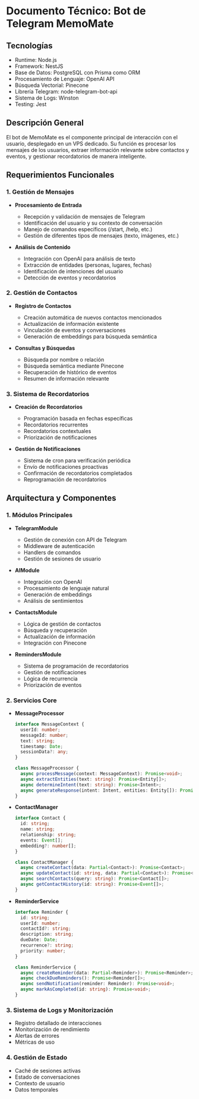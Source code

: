 # Documento Técnico: Bot de Telegram MemoMate

## Tecnologías
- Runtime: Node.js
- Framework: NestJS
- Base de Datos: PostgreSQL con Prisma como ORM
- Procesamiento de Lenguaje: OpenAI API
- Búsqueda Vectorial: Pinecone
- Librería Telegram: node-telegram-bot-api
- Sistema de Logs: Winston
- Testing: Jest

## Descripción General
El bot de MemoMate es el componente principal de interacción con el usuario, desplegado en un VPS dedicado. Su función es procesar los mensajes de los usuarios, extraer información relevante sobre contactos y eventos, y gestionar recordatorios de manera inteligente.

## Requerimientos Funcionales

### 1. Gestión de Mensajes
- **Procesamiento de Entrada**
  - Recepción y validación de mensajes de Telegram
  - Identificación del usuario y su contexto de conversación
  - Manejo de comandos específicos (/start, /help, etc.)
  - Gestión de diferentes tipos de mensajes (texto, imágenes, etc.)

- **Análisis de Contenido**
  - Integración con OpenAI para análisis de texto
  - Extracción de entidades (personas, lugares, fechas)
  - Identificación de intenciones del usuario
  - Detección de eventos y recordatorios

### 2. Gestión de Contactos
- **Registro de Contactos**
  - Creación automática de nuevos contactos mencionados
  - Actualización de información existente
  - Vinculación de eventos y conversaciones
  - Generación de embeddings para búsqueda semántica

- **Consultas y Búsquedas**
  - Búsqueda por nombre o relación
  - Búsqueda semántica mediante Pinecone
  - Recuperación de histórico de eventos
  - Resumen de información relevante

### 3. Sistema de Recordatorios
- **Creación de Recordatorios**
  - Programación basada en fechas específicas
  - Recordatorios recurrentes
  - Recordatorios contextuales
  - Priorización de notificaciones

- **Gestión de Notificaciones**
  - Sistema de cron para verificación periódica
  - Envío de notificaciones proactivas
  - Confirmación de recordatorios completados
  - Reprogramación de recordatorios

## Arquitectura y Componentes

### 1. Módulos Principales
- **TelegramModule**
  - Gestión de conexión con API de Telegram
  - Middleware de autenticación
  - Handlers de comandos
  - Gestión de sesiones de usuario

- **AIModule**
  - Integración con OpenAI
  - Procesamiento de lenguaje natural
  - Generación de embeddings
  - Análisis de sentimientos

- **ContactsModule**
  - Lógica de gestión de contactos
  - Búsqueda y recuperación
  - Actualización de información
  - Integración con Pinecone

- **RemindersModule**
  - Sistema de programación de recordatorios
  - Gestión de notificaciones
  - Lógica de recurrencia
  - Priorización de eventos

### 2. Servicios Core
- **MessageProcessor**
  ```typescript
  interface MessageContext {
    userId: number;
    messageId: number;
    text: string;
    timestamp: Date;
    sessionData?: any;
  }

  class MessageProcessor {
    async processMessage(context: MessageContext): Promise<void>;
    async extractEntities(text: string): Promise<Entity[]>;
    async determineIntent(text: string): Promise<Intent>;
    async generateResponse(intent: Intent, entities: Entity[]): Promise<string>;
  }
  ```

- **ContactManager**
  ```typescript
  interface Contact {
    id: string;
    name: string;
    relationship: string;
    events: Event[];
    embedding?: number[];
  }

  class ContactManager {
    async createContact(data: Partial<Contact>): Promise<Contact>;
    async updateContact(id: string, data: Partial<Contact>): Promise<Contact>;
    async searchContacts(query: string): Promise<Contact[]>;
    async getContactHistory(id: string): Promise<Event[]>;
  }
  ```

- **ReminderService**
  ```typescript
  interface Reminder {
    id: string;
    userId: number;
    contactId?: string;
    description: string;
    dueDate: Date;
    recurrence?: string;
    priority: number;
  }

  class ReminderService {
    async createReminder(data: Partial<Reminder>): Promise<Reminder>;
    async checkDueReminders(): Promise<Reminder[]>;
    async sendNotification(reminder: Reminder): Promise<void>;
    async markAsCompleted(id: string): Promise<void>;
  }
  ```

### 3. Sistema de Logs y Monitorización
- Registro detallado de interacciones
- Monitorización de rendimiento
- Alertas de errores
- Métricas de uso

### 4. Gestión de Estado
- Caché de sesiones activas
- Estado de conversaciones
- Contexto de usuario
- Datos temporales